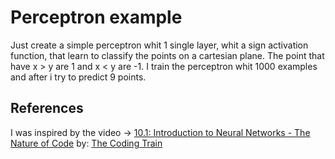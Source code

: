# Perceptron example 

Just create a simple perceptron whit 1 single layer, whit a sign activation function, that learn to classify the points on a cartesian plane. 
The point that have x > y are 1 and x < y are -1. 
I train the perceptron whit 1000 examples and after i try to predict 9 points. 

## References
I was inspired by the video -> [10.1: Introduction to Neural Networks - The Nature of Code](https://www.youtube.com/watch?v=XJ7HLz9VYz0&index=1&list=PLRqwX-V7Uu6aCibgK1PTWWu9by6XFdCfh)
by: [The Coding Train](https://www.youtube.com/channel/UCvjgXvBlbQiydffZU7m1_aw)

